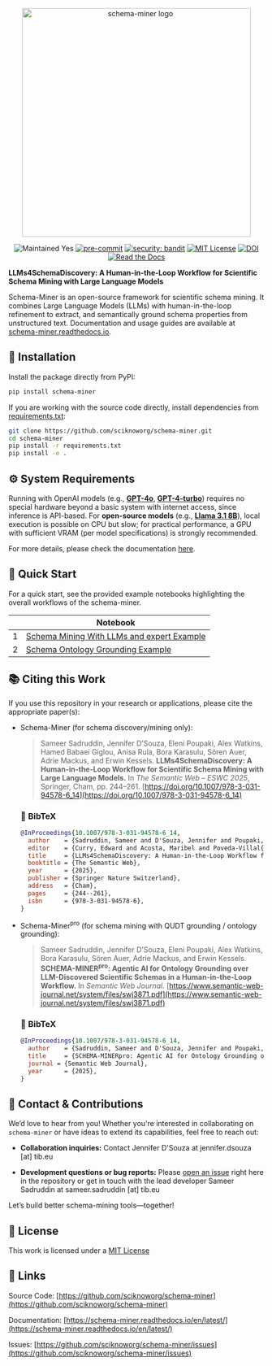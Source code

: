 <p align="center">
<img width="450" src="https://github.com/sciknoworg/schema-miner/blob/main/assets/schema-miner-logo.png?raw=true" alt="schema-miner logo" />
</p>

<div align="center">

![Maintained Yes](https://img.shields.io/badge/maintained-yes-green)
[![pre-commit](https://img.shields.io/badge/pre--commit-enabled-brightgreen?logo=pre-commit)](https://github.com/pre-commit/pre-commit)
[![security: bandit](https://img.shields.io/badge/security-bandit-yellow.svg)](https://github.com/PyCQA/bandit)
[![MIT License](https://img.shields.io/github/license/sciknoworg/schema-miner)](LICENSE)
[![DOI](https://zenodo.org/badge/900734076.svg)](https://doi.org/10.5281/zenodo.14781824)
[![Read the Docs](https://img.shields.io/badge/Read%20the%20Docs-8CA1AF?logo=readthedocs&logoColor=fff)](https://schema-miner.readthedocs.io/en/latest/)

</div>

**LLMs4SchemaDiscovery: A Human-in-the-Loop Workflow for Scientific Schema Mining with Large Language Models**

Schema-Miner is an open-source framework for scientific schema mining. It combines Large Language Models (LLMs) with human-in-the-loop refinement to extract, and semantically ground schema properties from unstructured text. Documentation and usage guides are available at [schema-miner.readthedocs.io](https://schema-miner.readthedocs.io/en/latest/).

## 🧪 Installation

Install the package directly from PyPI:

```bash
pip install schema-miner
```

If you are working with the source code directly, install dependencies from [requirements.txt](requirements.txt):


```bash
git clone https://github.com/sciknoworg/schema-miner.git
cd schema-miner
pip install -r requirements.txt
pip install -e .
```

## ⚙️ System Requirements
Running with OpenAI models (e.g., [**GPT-4o**](https://platform.openai.com/docs/models#gpt-4o), [**GPT-4-turbo**](https://platform.openai.com/docs/models#gpt-4-turbo-and-gpt-4)) requires no special hardware beyond a basic system with internet access, since inference is API-based. For **open-source models** (e.g., [**Llama 3.1 8B**](https://ai.meta.com/blog/meta-llama-3-1/)), local execution is possible on CPU but slow; for practical performance, a GPU with sufficient VRAM (per model specifications) is strongly recommended.

For more details, please check the documentation [here](https://schema-miner.readthedocs.io/en/latest/).

## 🚀 Quick Start

For a quick start, see the provided example notebooks highlighting the overall workflows of the schema-miner.

<div align="center">

|  | Notebook |
| --- |----------------------------------------------------------------------------------------------------------------------------------------------------------------------------------------------------------------|
| 1 | [Schema Mining With LLMs and expert Example](https://github.com/sciknoworg/schema-miner/blob/main/tutorials/notebooks/schema_mining_with_LLMs_and_expert_example.ipynb) |
| 2 | [Schema Ontology Grounding Example](https://github.com/sciknoworg/schema-miner/blob/main/tutorials/notebooks/schema_mining_ontology_grounding_example.ipynb) |

</div>

## 📚 Citing this Work

If you use this repository in your research or applications, please cite the appropriate paper(s):

- Schema-Miner (for schema discovery/mining only):
  > Sameer Sadruddin, Jennifer D’Souza, Eleni Poupaki, Alex Watkins, Hamed Babaei Giglou, Anisa Rula, Bora Karasulu, Sören Auer, Adrie Mackus, and Erwin Kessels.
  > **LLMs4SchemaDiscovery: A Human-in-the-Loop Workflow for Scientific Schema Mining with Large Language Models.**
  > In *The Semantic Web – ESWC 2025*, Springer, Cham, pp. 244–261.
  > [https://doi.org/10.1007/978-3-031-94578-6_14](https://doi.org/10.1007/978-3-031-94578-6_14)

  ### 📌 BibTeX
  ```bibtex
  @InProceedings{10.1007/978-3-031-94578-6_14,
    author    = {Sadruddin, Sameer and D'Souza, Jennifer and Poupaki, Eleni and Watkins, Alex and Babaei Giglou, Hamed and Rula, Anisa and Karasulu, Bora and Auer, S{\"o}ren and Mackus, Adrie and Kessels, Erwin},
    editor    = {Curry, Edward and Acosta, Maribel and Poveda-Villal{\'o}n, Maria and van Erp, Marieke and Ojo, Adegboyega and Hose, Katja and Shimizu, Cogan and Lisena, Pasquale},
    title     = {LLMs4SchemaDiscovery: A Human-in-the-Loop Workflow for Scientific Schema Mining with Large Language Models},
    booktitle = {The Semantic Web},
    year      = {2025},
    publisher = {Springer Nature Switzerland},
    address   = {Cham},
    pages     = {244--261},
    isbn      = {978-3-031-94578-6},
  }
  ```
- Schema-Miner<sup>pro</sup> (for schema mining with QUDT grounding / ontology grounding):
  > Sameer Sadruddin, Jennifer D’Souza, Eleni Poupaki, Alex Watkins, Bora Karasulu, Sören Auer, Adrie Mackus, and Erwin Kessels.
  > **SCHEMA-MINER<sup>pro</sup>: Agentic AI for Ontology Grounding over LLM-Discovered Scientific Schemas in a Human-in-the-Loop Workflow.**
  > In *Semantic Web Journal.*
  > [https://www.semantic-web-journal.net/system/files/swj3871.pdf](https://www.semantic-web-journal.net/system/files/swj3871.pdf)

  ### 📌 BibTeX
  ```bibtex
  @InProceedings{10.1007/978-3-031-94578-6_14,
    author    = {Sadruddin, Sameer and D'Souza, Jennifer and Poupaki, Eleni and Watkins, Alex and Karasulu, Bora and Auer, S{\"o}ren and Mackus, Adrie and Kessels, Erwin},
    title     = {SCHEMA-MINERpro: Agentic AI for Ontology Grounding over LLM-Discovered Scientific Schemas in a Human-in-the-Loop Workflow},
    journal = {Semantic Web Journal},
    year      = {2025},
  }
  ```

## 👥 Contact & Contributions

We’d love to hear from you!
Whether you're interested in collaborating on `schema-miner` or have ideas to extend its capabilities, feel free to reach out:

- **Collaboration inquiries:** Contact Jennifer D'Souza at jennifer.dsouza [at] tib.eu

- **Development questions or bug reports:** Please [open an issue](https://github.com/sciknoworg/schema-miner/issues) right here in the repository or get in touch with the lead developer Sameer Sadruddin at sameer.sadruddin [at] tib.eu

Let’s build better schema-mining tools—together!

## 📃 License

This work is licensed under a [MIT License](https://github.com/sciknoworg/schema-miner/blob/main/LICENSE.txt)

## 🔗 Links
Source Code: [https://github.com/sciknoworg/schema-miner](https://github.com/sciknoworg/schema-miner)

Documentation: [https://schema-miner.readthedocs.io/en/latest/](https://schema-miner.readthedocs.io/en/latest/)

Issues: [https://github.com/sciknoworg/schema-miner/issues](https://github.com/sciknoworg/schema-miner/issues)
